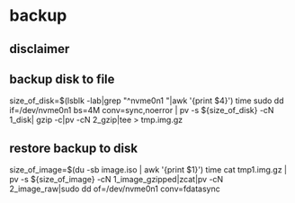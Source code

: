 # backup

## disclaimer

<!--
WARNING!!!
Use the following command carefully with fully understanding. Otherwise you disks might be broken.
-->

## backup disk to file
size_of_disk=$(lsblk -lab|grep "^nvme0n1 "|awk '{print $4}')
time sudo dd if=/dev/nvme0n1 bs=4M conv=sync,noerror | pv -s ${size_of_disk} -cN 1_disk| gzip -c|pv -cN 2_gzip|tee > tmp.img.gz

## restore backup to disk
size_of_image=$(du -sb image.iso | awk '{print $1}')
time cat tmp1.img.gz | pv -s ${size_of_image} -cN 1_image_gzipped|zcat|pv -cN 2_image_raw|sudo dd of=/dev/nvme0n1 conv=fdatasync
